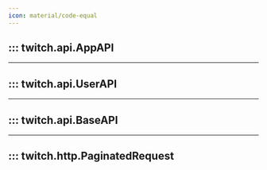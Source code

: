 ```yaml
---
icon: material/code-equal
---
```


## ::: twitch.api.AppAPI

---

## ::: twitch.api.UserAPI

---

## ::: twitch.api.BaseAPI

---

## ::: twitch.http.PaginatedRequest

